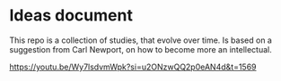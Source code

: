 # Ideas document

This repo is a collection of studies, that evolve over time. Is based on a suggestion from Carl Newport, on how to become more an intellectual.

https://youtu.be/Wy7lsdvmWpk?si=u2ONzwQQ2p0eAN4d&t=1569
